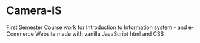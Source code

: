 # Camera-IS
First Semester Course work for Introduction to Information system - and e-Commerce Website made with vanilla JavaScript html and CSS

